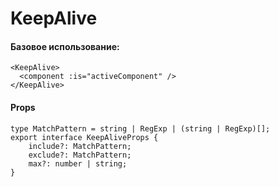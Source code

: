 # KeepAlive

<v-clicks>

#### Базовое использование: 

```vue
<KeepAlive>
  <component :is="activeComponent" />
</KeepAlive>
```
<v-clicks>

<h4 class="pt-16"> Props</h4>

```ts{*|3|4|5}
type MatchPattern = string | RegExp | (string | RegExp)[];
export interface KeepAliveProps {
    include?: MatchPattern;
    exclude?: MatchPattern;
    max?: number | string;
}
```

</v-clicks>

</v-clicks>